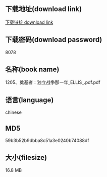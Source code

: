 ## 下载地址(download link)
[下载链接 download link](https://voluble-croquembouche-d321dc.netlify.app/?s=1205%E3%80%81%E5%A5%A0%E5%9F%BA%E8%80%85%EF%BC%9A%E7%8B%AC%E7%AB%8B%E6%88%98%E4%BA%89%E9%82%A3%E4%B8%80%E5%B9%B4_ELLIS_.pdf)

## 下载密码(download password)
8078

## 名称(book name)
1205、奠基者：独立战争那一年_ELLIS_.pdf.pdf

## 语言(language)
chinese

## MD5
59b3b52b9dbba8c51a3e0240b74088df

## 大小(filesize)
16.8 MB
